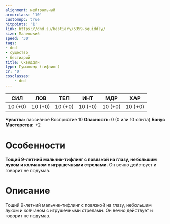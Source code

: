 ```yaml
---
alignment: нейтральный
armorclass: '10'
customnpc: true
hitpoints: '1'
link: https://dnd.su/bestiary/5359-squiddly/
size: Маленький
speed: '30'
tags:
- dnd
- существо
- бестиарий
title: Сквиддли
type: Гуманоид (тифлинг)
cr: '0'
cssclasses:
    - dnd
---
```



| СИЛ | ЛОВ | ТЕЛ | ИНТ | МДР | ХАР |
|---|---|---|---|---|---|
| 10 (+0) | 10 (+0) | 10 (+0) | 10 (+0) | 10 (+0) | 10 (+0) |
**Чувства:** пассивное Восприятие 10
**Опасность:** 0 (0 или 10 опыта)
**Бонус Мастерства:** +2


# Особенности
**Тощий 9-летний мальчик-тифлинг с повязкой на глазу, небольшим луком и колчаном с игрушечными стрелами.** Он вечно действует и говорит не подумав.




# Описание
Тощий 9-летний мальчик-тифлинг с повязкой на глазу, небольшим луком и колчаном с игрушечными стрелами. Он вечно действует и говорит не подумав.